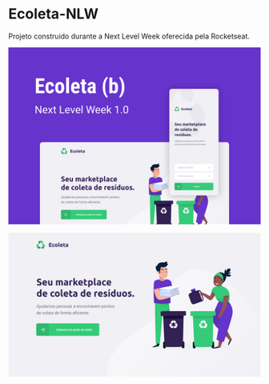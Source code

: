 # Ecoleta-NLW
Projeto construido durante a Next Level Week oferecida pela Rocketseat.

![Projeto Ecoleta](https://github.com/lefsampaio/Ecoleta-NLW/blob/master/web/src/assets/Capa.png)

![Home Page](https://github.com/lefsampaio/Ecoleta-NLW/blob/master/web/src/assets/Home.png)
